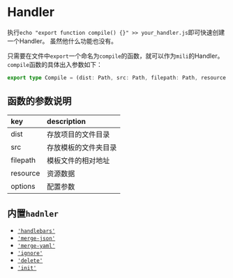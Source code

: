 # Handler

执行`echo "export function compile() {}" >> your_handler.js`即可快速创建一个Handler。
虽然他什么功能也没有。

只需要在文件中`export`一个命名为`compile`的函数，就可以作为`mili`的Handler。
`compile`函数的具体出入参数如下：

```typescript
export type Compile = (dist: Path, src: Path, filepath: Path, resource: Map<string, any>, options: Record<string, any>) => Syncable<Path | void>
```

## 函数的参数说明

 key                |  description
:-------------------|:--------------
 dist               | 存放项目的文件目录
 src                | 存放模板的文件夹目录
 filepath           | 模板文件的相对地址
 resource           | 资源数据
 options            | 配置参数


## 内置`hadnler`

- [`'handlebars'`](./handlebars.md)
- [`'merge-json'`](./merge-json.md)
- [`'merge-yaml'`](./merge-yaml.md)
- [`'ignore'`](./ignore)
- [`'delete'`]( ./delete.md )
- [`'init'`](./init.md)
